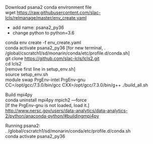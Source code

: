 Download psana2 conda environment file  
wget https://raw.githubusercontent.com/slac-lcls/relmanage/master/env_create.yaml  
* add name: psana2_py36  
* change python to python=3.6  

conda env create -f env_create.yaml    
conda activate psana2_py36 [for new terminal,  . /global/cscratch1/sd/monarin/conda/etc/profile.d/conda.sh]  
git clone https://github.com/slac-lcls/lcls2.git  
cd lcls2  
[remove first line in setup_env.sh]  
source setup_env.sh  
module swap PrgEnv-intel PrgEnv-gnu  
CC=/opt/gcc/7.3.0/bin/gcc CXX=/opt/gcc/7.3.0/bin/g++ ./build_all.sh  

Build mpi4py  
conda uninstall mpi4py mpich2 —force  
[If the PrgEnv-gnu is not loaded, load it.]  
http://www.nersc.gov/users/data-analytics/data-analytics-2/python/anaconda-python/#buildingmpi4py  

Running psana2:  
. /global/cscratch1/sd/monarin/conda/etc/profile.d/conda.sh  
conda activate psana2_py36  




